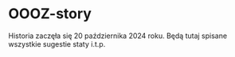 # OOOZ-story
Historia zaczęła się 20 października 2024 roku.
Będą tutaj spisane wszystkie sugestie staty i.t.p.
